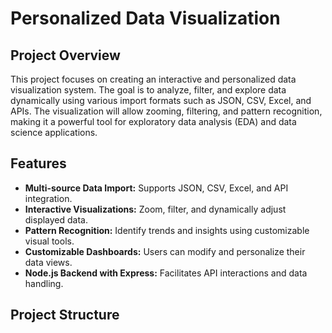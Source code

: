 # Personalized Data Visualization

## Project Overview
This project focuses on creating an interactive and personalized data visualization system. The goal is to analyze, filter, and explore data dynamically using various import formats such as JSON, CSV, Excel, and APIs. The visualization will allow zooming, filtering, and pattern recognition, making it a powerful tool for exploratory data analysis (EDA) and data science applications.

## Features
- **Multi-source Data Import:** Supports JSON, CSV, Excel, and API integration.
- **Interactive Visualizations:** Zoom, filter, and dynamically adjust displayed data.
- **Pattern Recognition:** Identify trends and insights using customizable visual tools.
- **Customizable Dashboards:** Users can modify and personalize their data views.
- **Node.js Backend with Express:** Facilitates API interactions and data handling.

## Project Structure
